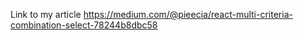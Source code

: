 Link to my article https://medium.com/@pieecia/react-multi-criteria-combination-select-78244b8dbc58
